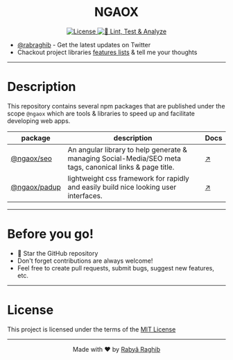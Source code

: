 <h1 align="center">NGAOX</h1>

<p align="center">
    <a href="#license">
        <img src="https://img.shields.io/github/license/chaospad/ngaox?style=flat" alt="License"/>
    </a>
    <a href="https://github.com/rabraghib/ngaox/actions/workflows/ci.yml">
        <img src="https://github.com/rabraghib/ngaox/actions/workflows/ci.yml/badge.svg" alt="🧪 Lint, Test & Analyze"/>
    </a>
    <!-- <br><img alt="@ngaox/seo@npm" src="https://img.shields.io/npm/v/@ngaox/seo?label=@ngaox/seo&logo=npm&logoColor=red&style=flat-square">
    <img alt="@ngaox/padup@npm" src="https://img.shields.io/npm/v/@ngaox/padup?label=@ngaox/padup&logo=npm&logoColor=red&style=flat-square"> -->
</p>

- [@rabraghib](https://twitter.com/rabraghib) - Get the latest updates on Twitter
- Chackout project libraries [features lists](https://github.com/rabraghib/ngaox/issues/1) & tell me your thoughts

---

# Description

This repository contains several npm packages that are published under the scope `@ngaox` which are tools & libraries to speed up and facilitate developing web apps.

| package                               | description                                                                                              | Docs                     |
| ------------------------------------- | -------------------------------------------------------------------------------------------------------- | ------------------------ |
| [@ngaox/seo](projects/seo#readme)     | An angular library to help generate & managing Social-Media/SEO meta tags, canonical links & page title. | [↗](projects/seo#readme) |
| [@ngaox/padup](projects/padup#readme) | lightweight css framework for rapidly and easily build nice looking user interfaces.                     | [↗](projects/seo#readme) |

---

# Before you go!

- 🌟 Star the GitHub repository
- Don't forget contributions are always welcome!
- Feel free to create pull requests, submit bugs, suggest new features, etc.

---

# License

This project is licensed under the terms of the [MIT License](LICENSE)

---

<p align="center">Made with ❤️ by <a href="https://www.rabraghib.me">Rabyâ Raghib</a></p>
